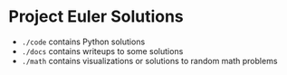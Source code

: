# Project Euler Solutions

- `./code` contains Python solutions
- `./docs` contains writeups to some solutions
- `./math` contains visualizations or solutions to random math problems